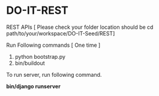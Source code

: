DO-IT-REST
==========

REST APIs  [ Please check your folder location should be cd path/to/your/workspace/DO-IT-Seed/REST]

Run Following commands [ One time ]

1. python bootstrap.py
2. bin/buildout


To run server, run following command.

**bin/django runserver**
